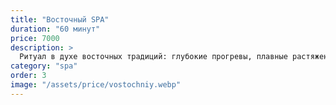 ```yaml
---
title: "Восточный SPA"
duration: "60 минут"
price: 7000
description: >
  Ритуал в духе восточных традиций: глубокие прогревы, плавные растяжения и масла с сандалом и амброй. Тело наполняется теплом, дыхание становится ровным, мысли — спокойными.
category: "spa"
order: 3
image: "/assets/price/vostochniy.webp"
---
```

